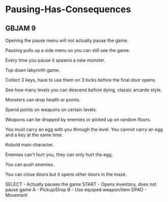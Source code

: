 # Pausing-Has-Consequences
GBJAM 9
---------
Opening the pause menu will not actually pause the game.

Pausing pulls up a side menu so you can still see the game.

Every time you pause it spawns a new monster.

Top down labyrinth game.

Collect 3 keys, have to use them on 3 locks before the final door opens.

See how many levels you can descend before dying, classic arcarde style.

Monsters can drop health or points.

Spend points on weapons on certain levels.

Weapons can be dropped by enemies or picked up on random floors.

You must carry an egg with you through the level. You cannot carry an egg and a key at the same time.

Kobold main character.

Enemies can't hurt you, they can only hurt the egg.

You can push enemies.

You can close doors but it opens other doors in the maze.

SELECT - Actually pauses the game
START - Opens inventory, does not pause game
A - Pickup/Drop
B - Use equiped weapon/item
DPAD - Movement
